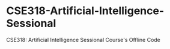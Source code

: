 # CSE318-Artificial-Intelligence-Sessional
CSE318: Artificial Intelligence Sessional Course's Offline Code
